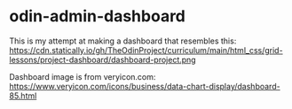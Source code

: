 # odin-admin-dashboard

This is my attempt at making a dashboard that resembles this: https://cdn.statically.io/gh/TheOdinProject/curriculum/main/html_css/grid-lessons/project-dashboard/dashboard-project.png

Dashboard image is from veryicon.com: https://www.veryicon.com/icons/business/data-chart-display/dashboard-85.html